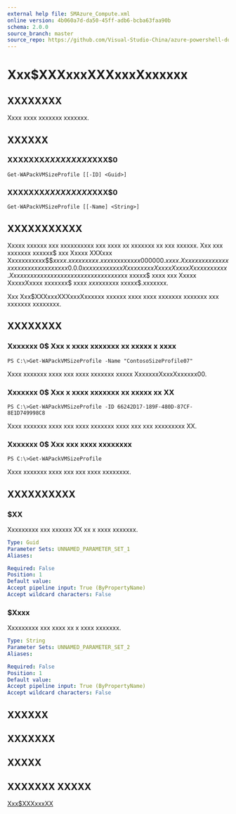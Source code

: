 ```yaml
---
external help file: SMAzure_Compute.xml
online version: 4b060a7d-da50-45ff-adb6-bcba63faa90b
schema: 2.0.0
source_branch: master
source_repo: https://github.com/Visual-Studio-China/azure-powershell-docs-int
---
```


# Xxx$XXXxxxXXXxxxXxxxxxx
## XXXXXXXX
Xxxx xxxx xxxxxxx xxxxxxx.

## XXXXXX

### XXXXXXX$XXXXXXXXX$XXX$0
```
Get-WAPackVMSizeProfile [[-ID] <Guid>]
```

### XXXXXXX$XXXXXXXXX$XXX$0
```
Get-WAPackVMSizeProfile [[-Name] <String>]
```

## XXXXXXXXXXX
Xxxxx xxxxxx xxx xxxxxxxxxx xxx xxxx xx xxxxxxx xx xxx xxxxxx.
Xxx xxx xxxxxxx xxxxxx$ xxx  Xxxxx XXXxxx Xxxxxxxxxxx$$$xxxx.xxxxxxxxx.xxx$xxxxxxx$xx000000.xxxx.
Xxxx xxxxx xxxxxxxxx xxx xxxxxx xx xxx 0.0.0 xxxxxxx xx xxx Xxxxxxxxx Xxxxx XxxxxXxxxx xxxxxx.
Xx xxxx xxx xxx xxxxxxx xx xxx xxxxxx xxx$xx xxxxx$ xxxx xxx Xxxxx XxxxxXxxxx xxxxxxx$ xxxx $xxx$xxxxxx xxxxx$.xxxxxxx.

Xxx Xxx$XXXxxxXXXxxxXxxxxxx xxxxxx xxxx xxxx xxxxxxx xxxxxxx xxx xxxxxxx xxxxxxxx.

## XXXXXXXX

### Xxxxxxx 0$ Xxx x xxxx xxxxxxx xx xxxxx x xxxx
```
PS C:\>Get-WAPackVMSizeProfile -Name "ContosoSizeProfile07"
```

Xxxx xxxxxxx xxxx xxx xxxx xxxxxxx xxxxx XxxxxxxXxxxXxxxxxx00.

### Xxxxxxx 0$ Xxx x xxxx xxxxxxx xx xxxxx xx XX
```
PS C:\>Get-WAPackVMSizeProfile -ID 66242D17-189F-480D-87CF-8E1D749998C8
```

Xxxx xxxxxxx xxxx xxx xxxx xxxxxxx xxxx xxx xxx xxxxxxxxx XX.

### Xxxxxxx 0$ Xxx xxx xxxx xxxxxxxx
```
PS C:\>Get-WAPackVMSizeProfile
```

Xxxx xxxxxxx xxxx xxx xxx xxxx xxxxxxxx.

## XXXXXXXXXX

### $XX
Xxxxxxxxx xxx xxxxxx XX xx x xxxx xxxxxxx.

```yaml
Type: Guid
Parameter Sets: UNNAMED_PARAMETER_SET_1
Aliases: 

Required: False
Position: 1
Default value: 
Accept pipeline input: True (ByPropertyName)
Accept wildcard characters: False
```

### $Xxxx
Xxxxxxxxx xxx xxxx xx x xxxx xxxxxxx.

```yaml
Type: String
Parameter Sets: UNNAMED_PARAMETER_SET_2
Aliases: 

Required: False
Position: 1
Default value: 
Accept pipeline input: True (ByPropertyName)
Accept wildcard characters: False
```

## XXXXXX

## XXXXXXX

## XXXXX

## XXXXXXX XXXXX

[Xxx$XXXxxxXX](4b060a7d-da50-45ff-adb6-bcba63faa90b)



